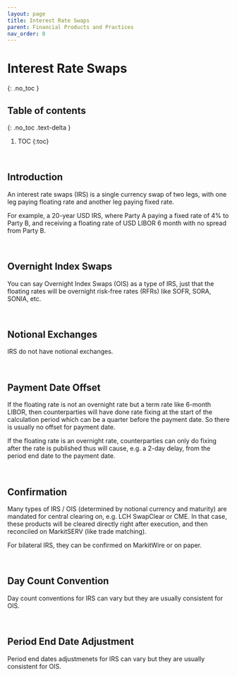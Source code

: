 ```yaml
---
layout: page
title: Interest Rate Swaps
parent: Financial Products and Practices
nav_order: 8
---
```


# Interest Rate Swaps
{: .no_toc }

## Table of contents
{: .no_toc .text-delta }

1. TOC
{:toc}

<br />

## Introduction

An interest rate swaps (IRS) is a single currency swap of two legs, with one leg paying floating rate and another leg paying fixed rate.

For example, a 20-year USD IRS, where Party A paying a fixed rate of 4% to Party B, and receiving a floating rate of USD LIBOR 6 month with no spread from Party B.


<br />


## Overnight Index Swaps

You can say Overnight Index Swaps (OIS) as a type of IRS, just that the floating rates will be overnight risk-free rates (RFRs) like SOFR, SORA, SONIA, etc.


<br />


## Notional Exchanges

IRS do not have notional exchanges.


<br />

## Payment Date Offset

If the floating rate is not an overnight rate but a term rate like 6-month LIBOR, then counterparties will have done rate fixing at the start of the calculation period which can be a quarter before the payment date. So there is usually no offset for payment date.

If the floating rate is an overnight rate, counterparties can only do fixing after the rate is published thus will cause, e.g. a 2-day delay, from the period end date to the payment date. 


<br />


## Confirmation

Many types of IRS / OIS (determined by notional currency and maturity) are mandated for central clearing on, e.g. LCH SwapClear or CME. In that case, these products will be cleared directly right after execution, and then reconciled on MarkitSERV (like trade matching). 

For bilateral IRS, they can be confirmed on MarkitWire or on paper.


<br />


## Day Count Convention

Day count conventions for IRS can vary but they are usually consistent for OIS.


<br />

## Period End Date Adjustment

Period end dates adjustmenets for IRS can vary but they are usually consistent for OIS.